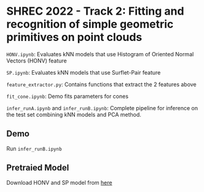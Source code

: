 # SHREC 2022 - Track 2: Fitting and recognition of simple geometric primitives on point clouds

```HONV.ipynb```: Evaluates kNN models that use Histogram of Oriented Normal Vectors (HONV) feature

```SP.ipynb```: Evaluates kNN models that use Surflet-Pair feature

```feature_extractor.py```: Contains functions that extract the 2 features above

```fit_cone.ipynb```: Demo fits parameters for cones

```infer_runA.ipynb``` and ```infer_runB.ipynb```: Complete pipeline for inference on the test set combining kNN models and PCA method.

## Demo
Run ```infer_runB.ipynb```

## Pretraied Model
Download HONV and SP model from [here](https://drive.google.com/drive/folders/18dE6x8caqMXTQ18WoImpxIuJdN1zzF4F?usp=sharing)

